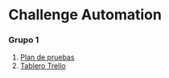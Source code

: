 # Challenge Automation
### Grupo 1

1. [Plan de pruebas](https://docs.google.com/spreadsheets/d/1_5qwo6nVrtXZHWnojg7wIpEdOrKMVNm-/edit?gid=1761268626#gid=1761268626)
2. [Tablero Trello](https://trello.com/invite/b/688169322314236178e8b999/ATTI317bebca1227cd14fcde0b790aeabc7094959EC3/grupo-1-ticketazo)
